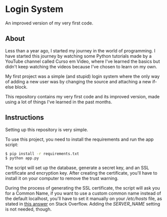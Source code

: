 # Login System
An improved version of my very first code.

## About
Less than a year ago, I started my journey in the world of programming. I have started this journey by watching some Python tutorials made by a YouTube channel called Curso em Video, where I've learned the basics but didn't keep watching the videos because I've chosen to learn on my own.

My first project was a simple (and stupid) login system where the only way of adding a new user was by changing the source and attaching a new if-else block. 

This repository contains my very first code and its improved version, made using a lot of things I've learned in the past months.

## Instructions

Setting up this repository is very simple.

To use this project, you need to install the requirements and run the app script:
```bash
$ pip install -r requirements.txt
$ python app.py
```
The script will set up the database, generate a secret key, and an SSL certificate and encryption key. After creating the certificate, you'll have to install it on your computer to remove the trust warning.

During the process of generating the SSL certificate, the script will ask you for a Common Name, if you want to use a custom common name instead of the default localhost, you'll have to set it manually on your */etc/hosts* file, as stated in [this answer](https://stackoverflow.com/a/28290207/12204083) on Stack Overflow. 
Adding the *SERVER_NAME* setting is not needed, though.
